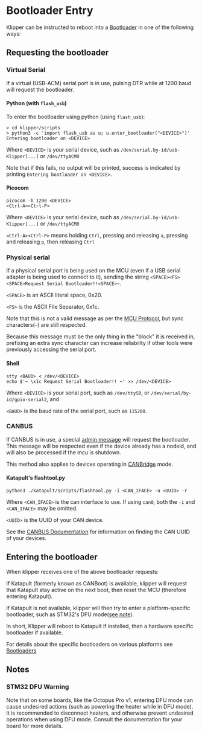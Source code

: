 # Bootloader Entry

Klipper can be instructed to reboot into a [Bootloader](Bootloaders.md) in one
of the following ways:

## Requesting the bootloader

### Virtual Serial

If a virtual (USB-ACM) serial port is in use, pulsing DTR while at 1200 baud
will request the bootloader.

#### Python (with `flash_usb`)

To enter the bootloader using python (using `flash_usb`):

```shell
> cd klipper/scripts
> python3 -c 'import flash_usb as u; u.enter_bootloader("<DEVICE>")'
Entering bootloader on <DEVICE>
```

Where `<DEVICE>` is your serial device, such as
`/dev/serial.by-id/usb-Klipper[...]` or `/dev/ttyACM0`

Note that if this fails, no output will be printed, success is indicated by
printing `Entering bootloader on <DEVICE>`.

#### Picocom

```shell
picocom -b 1200 <DEVICE>
<Ctrl-A><Ctrl-P>
```

Where `<DEVICE>` is your serial device, such as
`/dev/serial.by-id/usb-Klipper[...]` or `/dev/ttyACM0`

`<Ctrl-A><Ctrl-P>` means
holding `Ctrl`, pressing and releasing `a`, pressing and releasing `p`, then
releasing `Ctrl`

### Physical serial

If a physical serial port is being used on the MCU (even if a USB serial adapter
is being used to connect to it), sending the string
`<SPACE><FS><SPACE>Request Serial Bootloader!!<SPACE>~`.

`<SPACE>` is an ASCII literal space, 0x20.

`<FS>` is the ASCII File Separator,
0x1c.

Note that this is not a valid message as per the
[MCU Protocol](Protocol.md#micro-controller-interface), but sync characters(`~`)
are still respected.

Because this message must be the only thing in the "block"
it is received in, prefixing an extra sync character can increase reliability if
other tools were previously accessing the serial port.

#### Shell

```shell
stty <BAUD> < /dev/<DEVICE>
echo $'~ \x1c Request Serial Bootloader!! ~' >> /dev/<DEVICE>
```

Where `<DEVICE>` is your serial port, such as `/dev/ttyS0`, or
`/dev/serial/by-id/gpio-serial2`, and

`<BAUD>` is the baud rate of the serial
port, such as `115200`.

### CANBUS

If CANBUS is in use, a special
[admin message](CANBUS_protocol.md#admin-messages) will request the bootloader.
This message will be respected even if the device already has a nodeid, and will
also be processed if the mcu is shutdown.

This method also applies to devices operating in
[CANBridge](CANBUS.md#usb-to-can-bus-bridge-mode) mode.

#### Katapult's flashtool.py

```shell
python3 ./katapult/scripts/flashtool.py -i <CAN_IFACE> -u <UUID> -r
```

Where `<CAN_IFACE>` is the can interface to use. If using `can0`, both the `-i`
and `<CAN_IFACE>` may be omitted.

`<UUID>` is the UUID of your CAN device.

See the
[CANBUS Documentation](CANBUS.md#finding-the-canbus_uuid-for-new-micro-controllers)
for information on finding the CAN UUID of your devices.

## Entering the bootloader

When klipper receives one of the above bootloader requests:

If Katapult (formerly known as CANBoot) is available, klipper will request that
Katapult stay active on the next boot, then reset the MCU (therefore entering
Katapult).

If Katapult is not available, klipper will then try to enter a
platform-specific bootloader, such as STM32's DFU
mode([see note](#stm32-dfu-warning)).

In short, Klipper will reboot to Katapult if installed, then a hardware specific
bootloader if available.

For details about the specific bootloaders on various platforms see
[Bootloaders](Bootloaders.md)

## Notes

### STM32 DFU Warning

Note that on some boards, like the Octopus Pro v1, entering DFU mode can cause
undesired actions (such as powering the heater while in DFU mode). It is
recommended to disconnect heaters, and otherwise prevent undesired operations
when using DFU mode. Consult the documentation for your board for more details.

